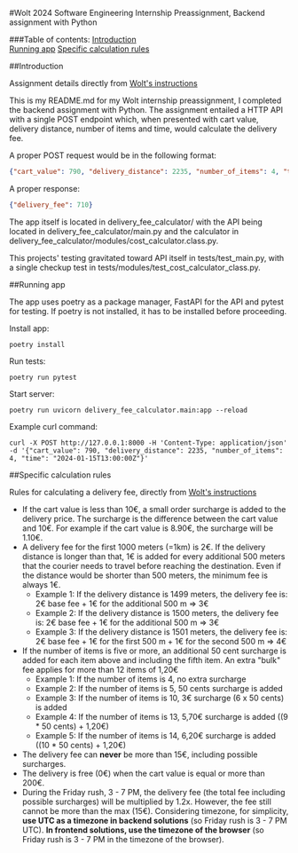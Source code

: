 #Wolt 2024 Software Engineering Internship Preassignment, Backend assignment with Python

###Table of contents:
[Introduction](#introduction)  
[Running app](#running)
[Specific calculation rules](#calculation)

<a name="introduction">
##Introduction

Assignment details directly from [Wolt's instructions](https://github.com/woltapp/engineering-internship-2024#)

This is my README.md for my Wolt internship preassignment, I completed the backend assignment with Python. The assignment entailed a HTTP API with a single POST endpoint which, when presented with cart value, delivery distance, number of items and time, would calculate the delivery fee. 

A proper POST request would be in the following format: 
```json
{"cart_value": 790, "delivery_distance": 2235, "number_of_items": 4, "time": "2024-01-15T13:00:00Z"}
```

A proper response:
```json
{"delivery_fee": 710}
```

The app itself is located in delivery_fee_calculator/ with the API being located in delivery_fee_calculator/main.py and the calculator in delivery_fee_calculator/modules/cost_calculator.class.py. 

This projects' testing gravitated toward API itself in tests/test_main.py, with a single checkup test in tests/modules/test_cost_calculator_class.py. 


<a name="running">
##Running app

The app uses poetry as a package manager, FastAPI for the API and pytest for testing. If poetry is not installed, it has to be installed before proceeding. 

Install app:
```
poetry install
```

Run tests:
```
poetry run pytest
```

Start server:
```
poetry run uvicorn delivery_fee_calculator.main:app --reload
```

Example curl command:
```
curl -X POST http://127.0.0.1:8000 -H 'Content-Type: application/json' -d '{"cart_value": 790, "delivery_distance": 2235, "number_of_items": 4, "time": "2024-01-15T13:00:00Z"}'
```


<a name="calculation">
##Specific calculation rules

Rules for calculating a delivery fee, directly from [Wolt's instructions](https://github.com/woltapp/engineering-internship-2024#)
* If the cart value is less than 10€, a small order surcharge is added to the delivery price. The surcharge is the difference between the cart value and 10€. For example if the cart value is 8.90€, the surcharge will be 1.10€.
* A delivery fee for the first 1000 meters (=1km) is 2€. If the delivery distance is longer than that, 1€ is added for every additional 500 meters that the courier needs to travel before reaching the destination. Even if the distance would be shorter than 500 meters, the minimum fee is always 1€.
    * Example 1: If the delivery distance is 1499 meters, the delivery fee is: 2€ base fee + 1€ for the additional 500 m => 3€
    * Example 2: If the delivery distance is 1500 meters, the delivery fee is: 2€ base fee + 1€ for the additional 500 m => 3€
    * Example 3: If the delivery distance is 1501 meters, the delivery fee is: 2€ base fee + 1€ for the first 500 m + 1€ for the second 500 m => 4€
* If the number of items is five or more, an additional 50 cent surcharge is added for each item above and including the fifth item. An extra "bulk" fee applies for more than 12 items of 1,20€
    * Example 1: If the number of items is 4, no extra surcharge
    * Example 2: If the number of items is 5, 50 cents surcharge is added
    * Example 3: If the number of items is 10, 3€ surcharge (6 x 50 cents) is added
    * Example 4: If the number of items is 13, 5,70€ surcharge is added ((9 * 50 cents) + 1,20€)
    * Example 5: If the number of items is 14, 6,20€ surcharge is added ((10 * 50 cents) + 1,20€)
* The delivery fee can __never__ be more than 15€, including possible surcharges.
* The delivery is free (0€) when the cart value is equal or more than 200€. 
* During the Friday rush, 3 - 7 PM, the delivery fee (the total fee including possible surcharges) will be multiplied by 1.2x. However, the fee still cannot be more than the max (15€). Considering timezone, for simplicity, **use UTC as a timezone in backend solutions** (so Friday rush is 3 - 7 PM UTC). **In frontend solutions, use the timezone of the browser** (so Friday rush is 3 - 7 PM in the timezone of the browser).

